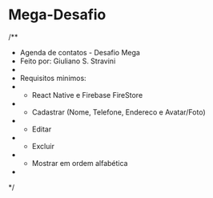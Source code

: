 # Mega-Desafio

/** 
 * Agenda de contatos - Desafio Mega
 * Feito por: Giuliano S. Stravini
 * 
 * Requisitos minimos: 
 * - React Native e Firebase FireStore
 * - Cadastrar (Nome, Telefone, Endereco e Avatar/Foto)
 * - Editar
 * - Excluir
 * - Mostrar em ordem alfabética
 * 
 */
